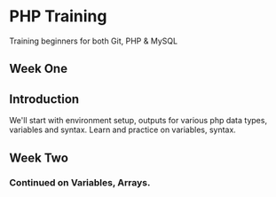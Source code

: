 # PHP Training
Training beginners for both Git, PHP & MySQL

## Week One
## Introduction
We'll start with environment setup, outputs for various php data types, variables and syntax.
Learn and practice on variables, syntax.

## Week Two
### Continued on Variables, Arrays.
